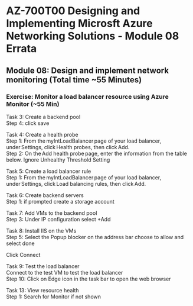 # AZ-700T00 Designing and Implementing Microsft Azure Networking Solutions  - Module 08 Errata

## Module 08: Design and implement network monitoring (Total time ~55 Minutes)

### Exercise: Monitor a load balancer resource using Azure Monitor (~55 Min)

Task 3: Create a backend pool <br>
Step 4: click save <br>

Task 4: Create a health probe <br>
Step 1: From the myIntLoadBalancer page of your load balancer, under Settings, click Health probes, then click Add. <br>
Step 2: On the Add health probe page, enter the information from the table below.  Ignore Unhealthy Threshold Setting <br>

Task 5: Create a load balancer rule <br>
Step 1: From the myIntLoadBalancer page of your load balancer, under Settings, click Load balancing rules, then click Add. <br>

Task 6: Create backend servers <br>
Step 1: if prompted create a storage account <br>

Task 7: Add VMs to the backend pool <br>
Step 3: Under IP configuration select +Add <br>

Task 8: Install IIS on the VMs <br>
Step 5: Select the Popup blocker on the address bar choose to allow and select done <br>

Click Connect <br>

Task 9: Test the load balancer <br>
Connect to the test VM to test the load balancer <br>
Step 10: Click on Edge icon in the task bar to open the web browser <br>

Task 13: View resource health <br>
Step 1: Search for Monitor if not shown <br> 